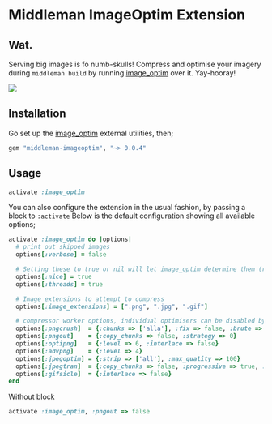 # Middleman ImageOptim Extension

## Wat.

Serving big images is fo numb-skulls! Compress and optimise your imagery during `middleman build` by running [image_optim](https://github.com/toy/image_optim) over it. Yay-hooray!

![](http://cl.ly/image/0h0b330F2p3C/Terminal%20%E2%80%94%20zsh%20%E2%80%94%20109%C3%9712.png)

## Installation

Go set up the [image_optim](https://github.com/toy/image_optim) external utilities, then;

```ruby
gem "middleman-imageoptim", "~> 0.0.4"
```

## Usage

```ruby
activate :image_optim
```

You can also configure the extension in the usual fashion, by passing a block to `:activate`
Below is the default configuration showing all available options;

```ruby
activate :image_optim do |options|
  # print out skipped images
  options[:verbose] = false

  # Setting these to true or nil will let image_optim determine them (recommended)
  options[:nice] = true
  options[:threads] = true

  # Image extensions to attempt to compress
  options[:image_extensions] = [".png", ".jpg", ".gif"]

  # compressor worker options, individual optimisers can be disabled by passing false instead of a hash
  options[:pngcrush]  = {:chunks => ['alla'], :fix => false, :brute => false}
  options[:pngout]    = {:copy_chunks => false, :strategy => 0}
  options[:optipng]   = {:level => 6, :interlace => false}
  options[:advpng]    = {:level => 4}
  options[:jpegoptim] = {:strip => ['all'], :max_quality => 100}
  options[:jpegtran]  = {:copy_chunks => false, :progressive => true, :jpegrescan => true}
  options[:gifsicle]  = {:interlace => false}
end
```

Without block
```ruby
activate :image_optim, :pngout => false
```

